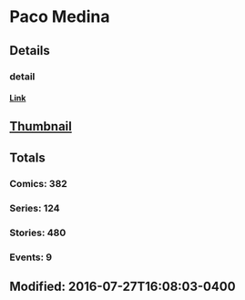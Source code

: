# Paco  Medina 
## Details
### detail
#### [Link](http://marvel.com/comics/creators/208/paco_medina?utm_campaign=apiRef&utm_source=225578a89fc76f3d20fbffda5d17a88d)
## [Thumbnail](http://i.annihil.us/u/prod/marvel/i/mg/5/40/4bc5da4e6afdf.jpg)
## Totals
### Comics: 382
### Series: 124
### Stories: 480
### Events: 9
## Modified: 2016-07-27T16:08:03-0400